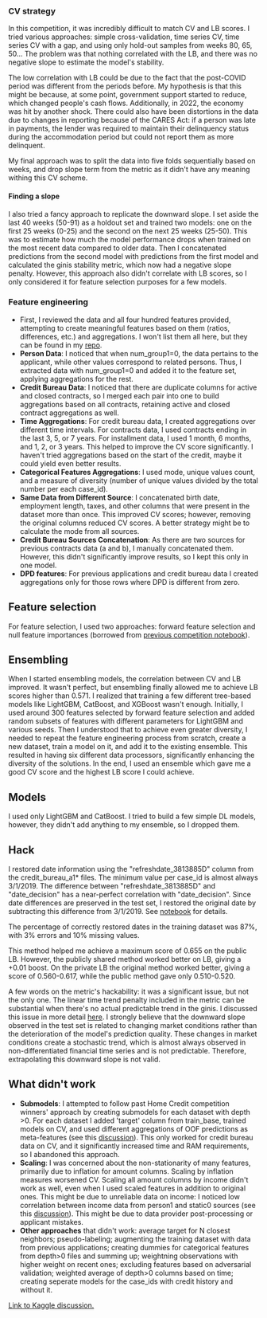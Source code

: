 ### CV strategy
In this competition, it was incredibly difficult to match CV and LB scores. I tried various approaches: simple cross-validation, time series CV, time series CV with a gap, and using only hold-out samples from weeks 80, 65, 50... The problem was that nothing correlated with the LB, and there was no negative slope to estimate the model's stability. 

The low correlation with LB could be due to the fact that the post-COVID period was different from the periods before. My hypothesis is that this might be because, at some point, government support started to reduce, which changed people's cash flows. Additionally, in 2022, the economy was hit by another shock. There could also have been distortions in the data due to changes in reporting because of the CARES Act: if a person was late in payments, the lender was required to maintain their delinquency status during the accommodation period but could not report them as more delinquent.

My final approach was to split the data into five folds sequentially based on weeks, and drop slope term from the metric as it didn't have any meaning withing this CV scheme.

#### Finding a slope
I also tried a fancy approach to replicate the downward slope. I set aside the last 40 weeks (50-91) as a holdout set and trained two models: one on the first 25 weeks (0-25) and the second on the next 25 weeks (25-50). This was to estimate how much the model performance drops when trained on the most recent data compared to older data. Then I concatenated predictions from the second model with predictions from the first model and calculated the ginis stability metric, which now had a negative slope penalty. However, this approach also didn't correlate with LB scores, so I only considered it for feature selection purposes for a few models.

### Feature engineering
- First, I reviewed the data and all four hundred features provided, attempting to create meaningful features based on them (ratios, differences, etc.) and aggregations. I won't list them all here, but they can be found in my [repo](https://github.com/evgeniavolkova/kagglehomecredit2024).
- **Person Data**: I noticed that when num_group1=0, the data pertains to the applicant, while other values correspond to related persons. Thus, I extracted data with num_group1=0 and added it to the feature set, applying aggregations for the rest.
- **Credit Bureau Data**: I noticed that there are duplicate columns for active and closed contracts, so I merged each pair into one to build aggregations based on all contracts, retaining active and closed contract aggregations as well.
- **Time Aggregations**: For credit bureau data, I created aggregations over different time intervals. For contracts data, I used contracts ending in the last 3, 5, or 7 years. For installment data, I used 1 month, 6 months, and 1, 2, or 3 years. This helped to improve the CV score significantly. I haven't tried aggregations based on the start of the credit, maybe it could yield even better results.
- **Categorical Features Aggregations**: I used mode, unique values count, and a measure of diversity (number of unique values divided by the total number per each case_id).
- **Same Data from Different Source**: I concatenated birth date, employment length, taxes, and other columns that were present in the dataset more than once. This improved CV scores; however, removing the original columns reduced CV scores. A better strategy might be to calculate the mode from all sources.
- **Credit Bureau Sources Concatenation**: As there are two sources for previous contracts data (a and b), I manually concatenated them. However, this didn't significantly improve results, so I kept this only in one model.
- **DPD features**: For previous applications and credit bureau data I created aggregations only for those rows where DPD is different from zero.

## Feature selection
For feature selection, I used two approaches: forward feature selection and null feature importances (borrowed from [previous competition notebook](https://www.kaggle.com/code/ogrellier/feature-selection-with-null-importances)).

## Ensembling
When I started ensembling models, the correlation between CV and LB improved. It wasn't perfect, but ensembling finally allowed me to achieve LB scores higher than 0.571. I realized that training a few different tree-based models like LightGBM, CatBoost, and XGBoost wasn't enough. Initially, I used around 300 features selected by forward feature selection and added random subsets of features with different parameters for LightGBM and various seeds. Then I understood that to achieve even greater diversity, I needed to repeat the feature engineering process from scratch, create a new dataset, train a model on it, and add it to the existing ensemble. This resulted in having six different data processors, significantly enhancing the diversity of the solutions. In the end, I used an ensemble which gave me a good CV score and the highest LB score I could achieve. 

## Models
I used only LightGBM and CatBoost. I tried to build a few simple DL models, however, they didn't add anything to my ensemble, so I dropped them.

## Hack

I restored date information using the "refreshdate_3813885D" column from the credit_bureau_a1* files. The minimum value per case_id is almost always 3/1/2019. The difference between "refreshdate_3813885D" and "date_decision" has a near-perfect correlation with "date_decision". Since date differences are preserved in the test set, I restored the original date by subtracting this difference from 3/1/2019. See [notebook](https://www.kaggle.com/code/eivolkova/how-to-restore-dates/notebook) for details.

The percentage of correctly restored dates in the training dataset was 87%, with 3% errors and 10% missing values.

This method helped me achieve a maximum score of 0.655 on the public LB. However, the publicly shared method worked better on LB, giving a +0.01 boost. On the private LB the original method worked better, giving a score of 0.560-0.617, while the public method gave only 0.510-0.520.

A few words on the metric's hackability: it was a significant issue, but not the only one. The linear time trend penalty included in the metric can be substantial when there's no actual predictable trend in the ginis. I discussed this issue in more detail [here](https://www.kaggle.com/code/eivolkova/stability-metric-issue-probabilistic-approach/notebook). I strongly believe that the downward slope observed in the test set is related to changing market conditions rather than the deterioration of the model's prediction quality. These changes in market conditions create a stochastic trend, which is almost always observed in non-differentiated financial time series and is not predictable. Therefore, extrapolating this downward slope is not valid.


## What didn't work
- **Submodels**: I attempted to follow past Home Credit competition winners' approach by creating submodels for each dataset with depth >0. For each dataset I added 'target' column from train_base, trained models on CV, and used different aggregations of OOF predictions as meta-features (see this [discussion](https://www.kaggle.com/competitions/home-credit-default-risk/discussion/64596)). This only worked for credit bureau data on CV, and it significantly increased time and RAM requirements, so I abandoned this approach.
- **Scaling**: I was concerned about the non-stationarity of many features, primarily due to inflation for amount columns. Scaling by inflation measures worsened CV. Scaling all amount columns by income didn't work as well, even when I used scaled features in addition to original ones. This might be due to unreliable data on income: I noticed low correlation between income data from person1 and static0 sources (see this [discussion](https://www.kaggle.com/competitions/home-credit-credit-risk-model-stability/discussion/491927)). This might be due to data provider post-processing or applicant mistakes.
- **Other approaches** that didn't work: average target for N closest neighbors; pseudo-labeling; augmenting the training dataset with data from previous applications; creating dummies for categorical features from depth>0 files and summing up; weightning observations with higher weight on recent ones; excluding features based on adversarial validation; weighted average of depth>0 columns based on time; creating seperate models for the case_ids with credit history and without it.

[Link to Kaggle discussion.](https://www.kaggle.com/competitions/home-credit-credit-risk-model-stability/discussion/507946)